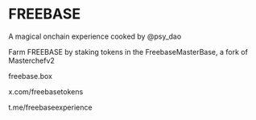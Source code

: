 # FREEBASE

A magical onchain experience cooked by @psy_dao

Farm FREEBASE by staking tokens in the FreebaseMasterBase, a fork of Masterchefv2

freebase.box 

x.com/freebasetokens

t.me/freebaseexperience

